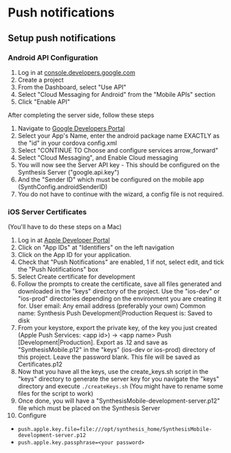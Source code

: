 # Push notifications

## Setup push notifications

### Android API Configuration
1. Log in at [console.developers.google.com](https://console.developers.google.com)
2. Create a project
3. From the Dashboard, select "Use API"
4. Select "Cloud Messaging for Android" from the "Mobile APIs" section
5. Click "Enable API"

After completing the server side, follow these steps
1. Navigate to [Google Developers Portal](https://developers.google.com/mobile/add?platform=android)
2. Select your App's Name, enter the android package name EXACTLY as the "id" in your cordova config.xml
3. Select "CONTINUE TO Choose and configure services arrow_forward"
4. Select "Cloud Messaging", and Enable Cloud messaging
5. You will now see the Server API key - This should be configured on the Synthesis Server ("google.api.key")
6. And the "Sender ID" which must be configured on the mobile app (SynthConfig.androidSenderID)
7. You do not have to continue with the wizard, a config file is not required.

### iOS Server Certificates
(You'll have to do these steps on a Mac)

1. Log in at [Apple Developer Portal](https://developer.apple.com)
2. Click on "App IDs" at "Identifiers" on the left navigation
3. Click on the App ID for your application.
4. Check that "Push Notifications" are enabled,
 1 if not, select edit, and tick the "Push Notifications" box
 2. Select Create certificate for development
 3. Follow the prompts to create the certificate, save all files generated and downloaded in the "keys" directory of the project. Use the "ios-dev" or "ios-prod" directories depending on the environment you are creating it for.
  User email: Any email address (preferably your own)
  Common name: Synthesis Push Development|Production
  Request is: Saved to disk
 4. From your keystore, export the private key, of the key you just created (Apple Push Services: \<app id\>) -\> \<app name\> Push [Development|Production]. Export as .12 and save as "SynthesisMobile.p12" in the "keys" (ios-dev or ios-prod) directory of this project. Leave the password blank. This file will be saved as Certificates.p12
5. Now that you have all the keys, use the create_keys.sh script in the "keys" directory to generate the server key for you navigate the "keys" directory and execute `./createKeys.sh`
 (You might have to rename some files for the script to work)
6. Once done, you will have a "SynthesisMobile-development-server.p12" file which must be placed on the Synthesis Server
7. Configure
 * `push.apple.key.file=file:///opt/synthesis_home/SynthesisMobile-development-server.p12`
 * `push.apple.key.passphrase=<your password>`
